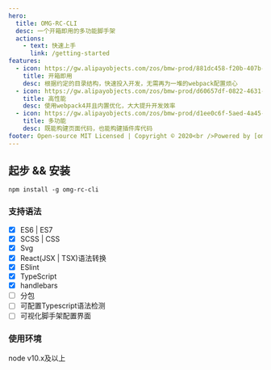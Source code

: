 ```yaml
---
hero:
  title: OMG-RC-CLI
  desc: 一个开箱即用的多功能脚手架
  actions:
    - text: 快速上手
      link: /getting-started
features:
  - icon: https://gw.alipayobjects.com/zos/bmw-prod/881dc458-f20b-407b-947a-95104b5ec82b/k79dm8ih_w144_h144.png
    title: 开箱即用
    desc: 根据约定的目录结构，快速投入开发，无需再为一堆的webpack配置烦心
  - icon: https://gw.alipayobjects.com/zos/bmw-prod/d60657df-0822-4631-9d7c-e7a869c2f21c/k79dmz3q_w126_h126.png
    title: 高性能
    desc: 使用webpack4并且内置优化，大大提升开发效率
  - icon: https://gw.alipayobjects.com/zos/bmw-prod/d1ee0c6f-5aed-4a45-a507-339a4bfe076c/k7bjsocq_w144_h144.png
    title: 多功能
    desc: 既能构建页面代码，也能构建插件库代码
footer: Open-source MIT Licensed | Copyright © 2020<br />Powered by [omg-rc-cli](https://github.com/Ncnbb/omg-rc-cli)
---
```


## 起步 && 安装 
```Shell
npm install -g omg-rc-cli
```

### 支持语法
- [x] ES6 | ES7
- [x] SCSS | CSS
- [x] Svg
- [x] React(JSX | TSX)语法转换
- [x] ESlint
- [x] TypeScript
- [x] handlebars
- [ ] 分包
- [ ] 可配置Typescript语法检测
- [ ] 可视化脚手架配置界面

### 使用环境

node v10.x及以上
